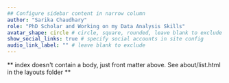 ```yaml
---
## Configure sidebar content in narrow column
author: "Sarika Chaudhary"
role: "PhD Scholar and Working on my Data Analysis Skills"
avatar_shape: circle # circle, square, rounded, leave blank to exclude
show_social_links: true # specify social accounts in site config
audio_link_label: "" # leave blank to exclude
---
```


** index doesn't contain a body, just front matter above.
See about/list.html in the layouts folder **
